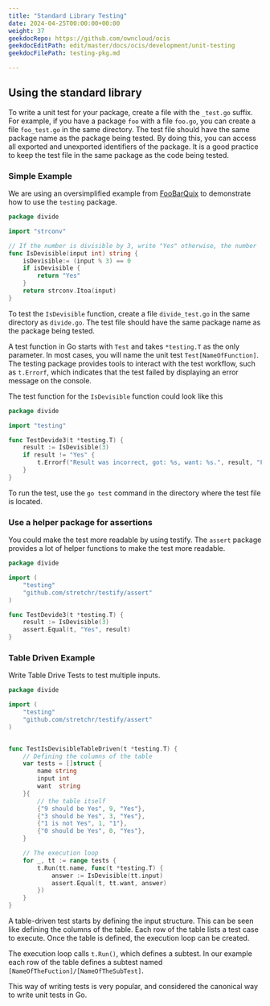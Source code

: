 ```yaml
---
title: "Standard Library Testing"
date: 2024-04-25T00:00:00+00:00
weight: 37
geekdocRepo: https://github.com/owncloud/ocis
geekdocEditPath: edit/master/docs/ocis/development/unit-testing
geekdocFilePath: testing-pkg.md

---
```


## Using the standard library

To write a unit test for your package, create a file with the `_test.go` suffix. For example, if you have a package `foo` with a file `foo.go`, you can create a file `foo_test.go` in the same directory. The test file should have the same package name as the package being tested. By doing this, you can access all exported and unexported identifiers of the package. It is a good practice to keep the test file in the same package as the code being tested.

### Simple Example

We are using an oversimplified example from [FooBarQuix](https://codingdojo.org/kata/FooBarQix/) to demonstrate how to use the `testing` package.

```go
package divide

import "strconv"

// If the number is divisible by 3, write "Yes" otherwise, the number
func IsDevisible(input int) string {
    isDevisible:= (input % 3) == 0
    if isDevisible {
        return "Yes"
    }
    return strconv.Itoa(input)
}
```

To test the `IsDevisible` function, create a file `divide_test.go` in the same directory as `divide.go`. The test file should have the same package name as the package being tested.

A test function in Go starts with `Test` and takes `*testing.T` as the only parameter. In most cases, you will name the unit test `Test[NameOfFunction]`. The testing package provides tools to interact with the test workflow, such as `t.Errorf`, which indicates that the test failed by displaying an error message on the console.

The test function for the `IsDevisible` function could look like this

```go
package divide

import "testing"

func TestDevide3(t *testing.T) {
    result := IsDevisible(3)
    if result != "Yes" {
        t.Errorf("Result was incorrect, got: %s, want: %s.", result, "Foo")
    }
}
```

To run the test, use the `go test` command in the directory where the test file is located.

### Use a helper package for assertions

You could make the test more readable by using testify. The `assert` package provides a lot of helper functions to make the test more readable.

```go
package divide

import (
    "testing"
    "github.com/stretchr/testify/assert"
)

func TestDevide3(t *testing.T) {
    result := IsDevisible(3)
    assert.Equal(t, "Yes", result)
}
```

### Table Driven Example

Write Table Drive Tests to test multiple inputs.

```go
package divide

import (
	"testing"
	"github.com/stretchr/testify/assert"
)


func TestIsDevisibleTableDriven(t *testing.T) {
	// Defining the columns of the table
	var tests = []struct {
		name string
		input int
		want  string
	}{
		// the table itself
		{"9 should be Yes", 9, "Yes"},
		{"3 should be Yes", 3, "Yes"},
		{"1 is not Yes", 1, "1"},
		{"0 should be Yes", 0, "Yes"},
	}

	// The execution loop
    for _, tt := range tests {
        t.Run(tt.name, func(t *testing.T) {
            answer := IsDevisible(tt.input)
            assert.Equal(t, tt.want, answer)
        })
    }
}
```

A table-driven test starts by defining the input structure. This can be seen like defining the columns of the table. Each row of the table lists a test case to execute. Once the table is defined, the execution loop can be created.

The execution loop calls `t.Run()`, which defines a subtest. In our example each row of the table defines a subtest named `[NameOfTheFuction]/[NameOfTheSubTest]`.

This way of writing tests is very popular, and considered the canonical way to write unit tests in Go.
